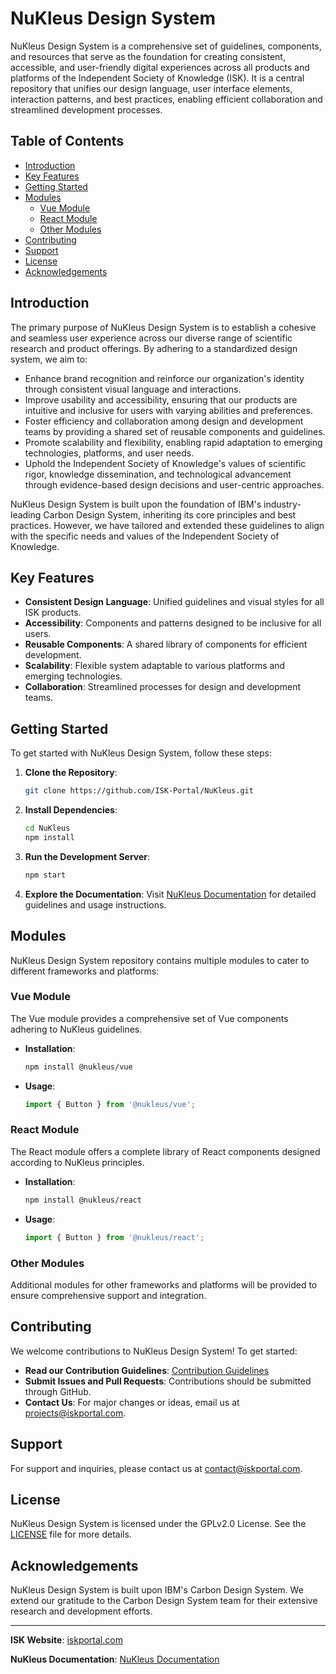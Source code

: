 # NuKleus Design System

NuKleus Design System is a comprehensive set of guidelines, components, and resources that serve as the foundation for creating consistent, accessible, and user-friendly digital experiences across all products and platforms of the Independent Society of Knowledge (ISK). It is a central repository that unifies our design language, user interface elements, interaction patterns, and best practices, enabling efficient collaboration and streamlined development processes.

## Table of Contents

- [Introduction](#introduction)
- [Key Features](#key-features)
- [Getting Started](#getting-started)
- [Modules](#modules)
    - [Vue Module](#vue-module)
    - [React Module](#react-module)
    - [Other Modules](#other-modules)
- [Contributing](#contributing)
- [Support](#support)
- [License](#license)
- [Acknowledgements](#acknowledgements)

## Introduction

The primary purpose of NuKleus Design System is to establish a cohesive and seamless user experience across our diverse range of scientific research and product offerings. By adhering to a standardized design system, we aim to:

- Enhance brand recognition and reinforce our organization's identity through consistent visual language and interactions.
- Improve usability and accessibility, ensuring that our products are intuitive and inclusive for users with varying abilities and preferences.
- Foster efficiency and collaboration among design and development teams by providing a shared set of reusable components and guidelines.
- Promote scalability and flexibility, enabling rapid adaptation to emerging technologies, platforms, and user needs.
- Uphold the Independent Society of Knowledge's values of scientific rigor, knowledge dissemination, and technological advancement through evidence-based design decisions and user-centric approaches.

NuKleus Design System is built upon the foundation of IBM's industry-leading Carbon Design System, inheriting its core principles and best practices. However, we have tailored and extended these guidelines to align with the specific needs and values of the Independent Society of Knowledge.

## Key Features

- **Consistent Design Language**: Unified guidelines and visual styles for all ISK products.
- **Accessibility**: Components and patterns designed to be inclusive for all users.
- **Reusable Components**: A shared library of components for efficient development.
- **Scalability**: Flexible system adaptable to various platforms and emerging technologies.
- **Collaboration**: Streamlined processes for design and development teams.

## Getting Started

To get started with NuKleus Design System, follow these steps:

1. **Clone the Repository**:
    ```sh
    git clone https://github.com/ISK-Portal/NuKleus.git
    ```

2. **Install Dependencies**:
    ```sh
    cd NuKleus
    npm install
    ```

3. **Run the Development Server**:
    ```sh
    npm start
    ```

4. **Explore the Documentation**:
   Visit [NuKleus Documentation](https://iskportal.com/nukleus-docs) for detailed guidelines and usage instructions.

## Modules

NuKleus Design System repository contains multiple modules to cater to different frameworks and platforms:

### Vue Module

The Vue module provides a comprehensive set of Vue components adhering to NuKleus guidelines.

- **Installation**:
    ```sh
    npm install @nukleus/vue
    ```

- **Usage**:
    ```js
    import { Button } from '@nukleus/vue';
    ```

### React Module

The React module offers a complete library of React components designed according to NuKleus principles.

- **Installation**:
    ```sh
    npm install @nukleus/react
    ```

- **Usage**:
    ```js
    import { Button } from '@nukleus/react';
    ```

### Other Modules

Additional modules for other frameworks and platforms will be provided to ensure comprehensive support and integration.

## Contributing

We welcome contributions to NuKleus Design System! To get started:

- **Read our Contribution Guidelines**: [Contribution Guidelines](https://iskportal.com/collab)
- **Submit Issues and Pull Requests**: Contributions should be submitted through GitHub.
- **Contact Us**: For major changes or ideas, email us at [projects@iskportal.com](mailto:projects@iskportal.com).

## Support

For support and inquiries, please contact us at [contact@iskportal.com](mailto:contact@iskportal.com).

## License

NuKleus Design System is licensed under the GPLv2.0 License. See the [LICENSE](LICENSE) file for more details.

## Acknowledgements

NuKleus Design System is built upon IBM's Carbon Design System. We extend our gratitude to the Carbon Design System team for their extensive research and development efforts.

---

**ISK Website**: [iskportal.com](https://iskportal.com)

**NuKleus Documentation**: [NuKleus Documentation](https://iskportal.com/nukleus-docs)
